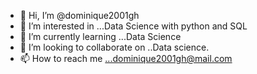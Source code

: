 - 👋 Hi, I’m @dominique2001gh
- 👀 I’m interested in ...Data Science with python and SQL
- 🌱 I’m currently learning ...Data Science
- 💞️ I’m looking to collaborate on ..Data science.
- 📫 How to reach me ...dominique2001gh@mail.com

<!---
dominique2001gh/dominique2001gh is a ✨ special ✨ repository because its `README.md` (this file) appears on your GitHub profile.
You can click the Preview link to take a look at your changes.
--->
